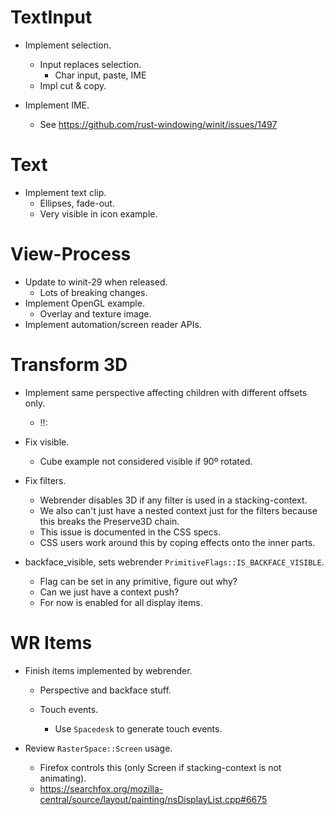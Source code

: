 # TextInput

* Implement selection.
    - Input replaces selection.
        - Char input, paste, IME
    - Impl cut & copy.

* Implement IME.
    - See https://github.com/rust-windowing/winit/issues/1497

# Text

* Implement text clip.
    - Ellipses, fade-out.
    - Very visible in icon example.

# View-Process

* Update to winit-29 when released.
    - Lots of breaking changes.
* Implement OpenGL example.
    - Overlay and texture image.
* Implement automation/screen reader APIs.

# Transform 3D

* Implement same perspective affecting children with different offsets only.
    - !!:
* Fix visible.
    - Cube example not considered visible if 90º rotated.
* Fix filters.
    - Webrender disables 3D if any filter is used in a stacking-context.
    - We also can't just have a nested context just for the filters because this breaks the Preserve3D chain.
    - This issue is documented in the CSS specs.
    - CSS users work around this by coping effects onto the inner parts.

* backface_visible, sets webrender `PrimitiveFlags::IS_BACKFACE_VISIBLE`.
    - Flag can be set in any primitive, figure out why?
    - Can we just have a context push?
    - For now is enabled for all display items.

# WR Items

* Finish items implemented by webrender.
    - Perspective and backface stuff.

    - Touch events.
        - Use `Spacedesk` to generate touch events.

* Review `RasterSpace::Screen` usage.
    - Firefox controls this (only Screen if stacking-context is not animating).
    - https://searchfox.org/mozilla-central/source/layout/painting/nsDisplayList.cpp#6675
